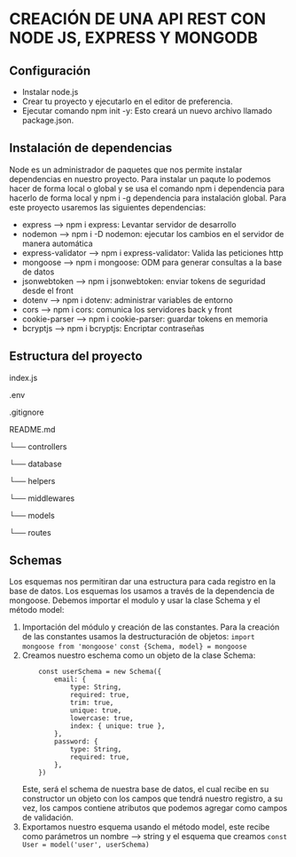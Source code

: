 # CREACIÓN DE UNA API REST CON NODE JS, EXPRESS Y MONGODB

## Configuración

* Instalar node.js
* Crear tu proyecto y ejecutarlo en el editor de preferencia.
* Ejecutar comando npm init -y: Esto creará un nuevo archivo llamado package.json.

## Instalación de dependencias
Node es un administrador de paquetes que nos permite instalar dependencias en nuestro proyecto. Para instalar un paqute lo podemos hacer de forma local o global y se usa el comando npm i dependencia para hacerlo de forma local y npm i -g dependencia para instalación global.
Para este proyecto usaremos las siguientes dependencias:
* express -->  npm i express: Levantar servidor de desarrollo
* nodemon --> npm i -D nodemon: ejecutar los cambios en el servidor de manera automática
* express-validator --> npm i express-validator: Valida las peticiones http
* mongoose --> npm i mongoose: ODM para generar consultas a la base de datos
* jsonwebtoken --> npm i jsonwebtoken: enviar tokens de seguridad desde el front
* dotenv --> npm i dotenv: administrar variables de entorno
* cors --> npm i cors: comunica los servidores back y front
* cookie-parser --> npm i cookie-parser: guardar tokens en memoria
* bcryptjs --> npm i bcryptjs: Encriptar contraseñas

## Estructura del proyecto
index.js

.env

.gitignore

README.md

└── controllers

└── database

└── helpers

└── middlewares

└── models

└── routes


## Schemas
Los esquemas nos permitiran dar una estructura para cada registro en la base de datos. Los esquemas los usamos a través de la dependencia de mongoose. Debemos importar el modulo y usar la clase Schema y el método model:
1. Importación del módulo y creación de las constantes. Para la creación de las constantes usamos la destructuración de objetos: 
    `import mongoose from 'mongoose'`
    `const {Schema, model} = mongoose`
2. Creamos nuestro eschema como un objeto de la clase Schema:
    ```
        const userSchema = new Schema({
            email: {
                type: String,
                required: true,
                trim: true,
                unique: true,
                lowercase: true,
                index: { unique: true },
            },
            password: {
                type: String,
                required: true,
            },
        })
    ```
    Este, será el schema de nuestra base de datos, el cual recibe en su constructor un objeto con los campos que tendrá nuestro registro, a su vez, los campos contiene atributos que podemos agregar como campos de validación.
3. Exportamos nuestro esquema usando el método model, este recibe como parámetros un nombre --> string y el esquema que creamos
    `const User = model('user', userSchema)`